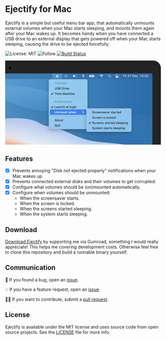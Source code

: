 # Ejectify for Mac

Ejectify is a simple but useful menu bar app, that automatically unmounts external volumes when your Mac starts sleeping, and mounts them again after your Mac wakes up. It becomes handy when you have connected a USB drive to an external display that gets powered off when your Mac starts sleeping, causing the drive to be ejected forcefully.  

![License: MIT](https://img.shields.io/badge/License-MIT-green.svg)
![Follow](https://img.shields.io/twitter/follow/nielsmouthaan?style=social)
[![Build Status](https://app.bitrise.io/app/cb954929dc35d7d8/status.svg?token=20ple7v5CsOiHP3_cNmAaw&branch=main)](https://app.bitrise.io/app/cb954929dc35d7d8)

![Preview](Preview.png)

## Features

* [X] Prevents annoying "Disk not ejected properly" notifications when your Mac wakes up.
* [X] Prevents connected external disks and their volumes to get corrupted.
* [X] Configure what volumes should be (un)mounted automatically.
* [X] Configure when volumes should be unmounted:
  * When the screensaver starts.
  * When the screen is locked.
  * When the screens started sleeping.
  * When the system starts sleeping.


## Download

[Download Ejectify](https://gum.co/ejectify) by supporting me via Gumroad, something I would really appreciate! This helps me covering development costs. Otherwise feel free to clone this repository and build a runnable binary yourself.
  
## Communication

🐛 If you found a bug, open an [issue](https://github.com/nielsmouthaan/ejectify-macos/issues).

💡 If you have a feature request, open an [issue](https://github.com/nielsmouthaan/ejectify-macos/issues).

🧑‍💻 If you want to contribute, submit a [pull request](https://github.com/nielsmouthaan/ejectify-macos/pulls).

## License

Ejectify is available under the MIT license and uses source code from open source projects. See the [LICENSE]([LICENSE](https://github.com/nielsmouthaan/ejectify-macos/blob/main/LICENSE)) file for more info.
